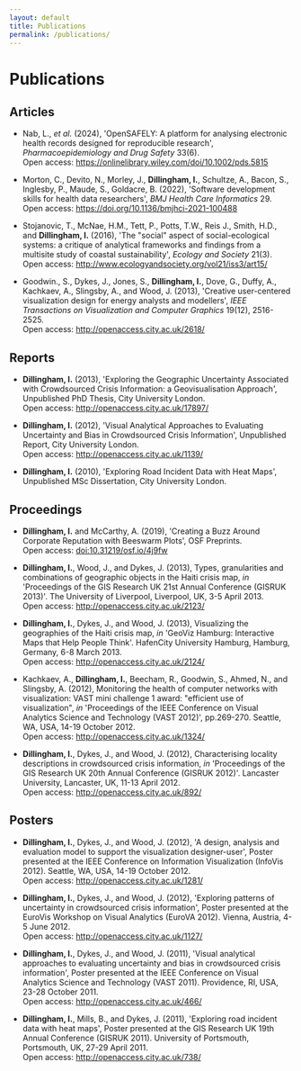 ```yaml
---
layout: default
title: Publications
permalink: /publications/
---
```


# Publications

## Articles

* Nab, L., _et al._ (2024), 'OpenSAFELY: A platform for analysing electronic health records designed for reproducible research', _Pharmacoepidemiology and Drug Safety_ 33(6). <br />Open access: <https://onlinelibrary.wiley.com/doi/10.1002/pds.5815>

* Morton, C., Devito, N., Morley, J., __Dillingham, I.__, Schultze, A., Bacon, S., Inglesby, P., Maude, S., Goldacre, B. (2022), 'Software development skills for health data researchers', _BMJ Health Care Informatics_ 29. <br />Open access: <https://doi.org/10.1136/bmjhci-2021-100488>

* Stojanovic, T., McNae, H.M., Tett, P., Potts, T.W., Reis J., Smith, H.D., and __Dillingham, I.__ (2016), 'The "social" aspect of social-ecological systems: a critique of analytical frameworks and findings from a multisite study of coastal sustainability', _Ecology and Society_ 21(3). <br />Open access: <http://www.ecologyandsociety.org/vol21/iss3/art15/>

* Goodwin., S., Dykes, J., Jones, S., __Dillingham, I.__, Dove, G., Duffy, A., Kachkaev, A., Slingsby, A., and Wood, J. (2013), 'Creative user-centered visualization design for energy analysts and modellers', _IEEE Transactions on Visualization and Computer Graphics_ 19(12), 2516-2525. <br />Open access: <http://openaccess.city.ac.uk/2618/>

## Reports

* __Dillingham, I.__ (2013), 'Exploring the Geographic Uncertainty Associated with Crowdsourced Crisis Information: a Geovisualisation Approach', Unpublished PhD Thesis, City University London. <br />Open access: <http://openaccess.city.ac.uk/17897/>

* __Dillingham, I.__ (2012), 'Visual Analytical Approaches to Evaluating Uncertainty and Bias in Crowdsourced Crisis Information', Unpublished Report, City University London. <br />Open access: <http://openaccess.city.ac.uk/1139/>

* __Dillingham, I.__ (2010), 'Exploring Road Incident Data with Heat Maps', Unpublished MSc Dissertation, City University London.

## Proceedings

* __Dillingham, I.__ and McCarthy, A. (2019), 'Creating a Buzz Around Corporate Reputation with Beeswarm Plots', OSF Preprints. <br />Open access: [doi:10.31219/osf.io/4j9fw](https://doi.org/10.31219/osf.io/4j9fw)

* __Dillingham, I.__, Wood, J., and Dykes, J. (2013), Types, granularities and combinations of geographic objects in the Haiti crisis map, _in_ 'Proceedings of the GIS Research UK 21st Annual Conference (GISRUK 2013)'. The University of Liverpool, Liverpool, UK, 3-5 April 2013. <br />Open access: <http://openaccess.city.ac.uk/2123/>

* __Dillingham, I.__, Dykes, J., and Wood, J. (2013), Visualizing the geographies of the Haiti crisis map, _in_ 'GeoViz Hamburg: Interactive Maps that Help People Think'. HafenCity University Hamburg, Hamburg, Germany, 6-8 March 2013. <br />Open access: <http://openaccess.city.ac.uk/2124/>

* Kachkaev, A., __Dillingham, I.__, Beecham, R., Goodwin, S., Ahmed, N., and Slingsby, A. (2012), Monitoring the health of computer networks with visualization: VAST mini challenge 1 award: "efficient use of visualization", _in_ 'Proceedings of the IEEE Conference on Visual Analytics Science and Technology (VAST 2012)', pp.269-270. Seattle, WA, USA, 14-19 October 2012. <br />Open access: <http://openaccess.city.ac.uk/1324/>

* __Dillingham, I.__, Dykes, J., and Wood, J. (2012), Characterising locality descriptions in crowdsourced crisis information, _in_ 'Proceedings of the GIS Research UK 20th Annual Conference (GISRUK 2012)'. Lancaster University, Lancaster, UK, 11-13 April 2012. <br />Open access: <http://openaccess.city.ac.uk/892/>

## Posters

* __Dillingham, I.__, Dykes, J., and Wood, J. (2012), 'A design, analysis and evaluation model to support the visualization designer-user', Poster presented at the IEEE Conference on Information Visualization (InfoVis 2012). Seattle, WA, USA, 14-19 October 2012. <br />Open access: <http://openaccess.city.ac.uk/1281/>

* __Dillingham, I.__, Dykes, J., and Wood, J. (2012), 'Exploring patterns of uncertainty in crowdsourced crisis information', Poster presented at the EuroVis Workshop on Visual Analytics (EuroVA 2012). Vienna, Austria, 4-5 June 2012. <br />Open access: <http://openaccess.city.ac.uk/1127/>

* __Dillingham, I.__, Dykes, J., and Wood, J. (2011), 'Visual analytical approaches to evaluating uncertainty and bias in crowdsourced crisis information', Poster presented at the IEEE Conference on Visual Analytics Science and Technology (VAST 2011). Providence, RI, USA, 23-28 October 2011. <br />Open access: <http://openaccess.city.ac.uk/466/>

* __Dillingham, I.__, Mills, B., and Dykes, J. (2011), 'Exploring road incident data with heat maps', Poster presented at the GIS Research UK 19th Annual Conference (GISRUK 2011). University of Portsmouth, Portsmouth, UK, 27-29 April 2011. <br />Open access: <http://openaccess.city.ac.uk/738/>
